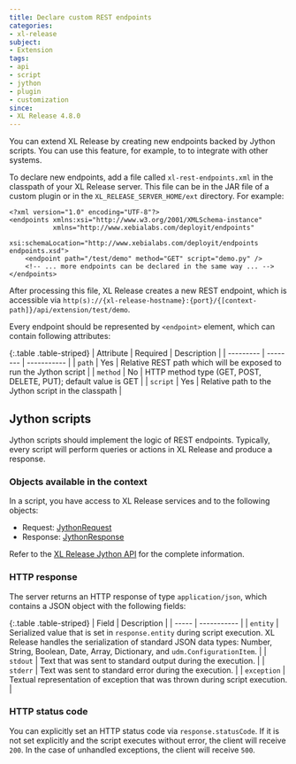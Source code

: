 ```yaml
---
title: Declare custom REST endpoints
categories:
- xl-release
subject:
- Extension
tags:
- api
- script
- jython
- plugin
- customization
since:
- XL Release 4.8.0
---
```


You can extend XL Release by creating new endpoints backed by Jython scripts. You can use this feature, for example, to to integrate with other systems.

To declare new endpoints, add a file called `xl-rest-endpoints.xml` in the classpath of your XL Release server. This file can be in the JAR file of a custom plugin or in the `XL_RELEASE_SERVER_HOME/ext` directory. For example:

    <?xml version="1.0" encoding="UTF-8"?>
    <endpoints xmlns:xsi="http://www.w3.org/2001/XMLSchema-instance"
               xmlns="http://www.xebialabs.com/deployit/endpoints"
               xsi:schemaLocation="http://www.xebialabs.com/deployit/endpoints endpoints.xsd">
        <endpoint path="/test/demo" method="GET" script="demo.py" />
        <!-- ... more endpoints can be declared in the same way ... -->
    </endpoints>

After processing this file, XL Release creates a new REST endpoint, which is accessible via `http(s)://{xl-release-hostname}:{port}/{[context-path]}/api/extension/test/demo`.

Every endpoint should be represented by `<endpoint>` element, which can contain following attributes:

{:.table .table-striped}
| Attribute | Required | Description |
| --------- | -------- | ----------- |
| `path` | Yes | Relative REST path which will be exposed to run the Jython script |
| `method` | No | HTTP method type (GET, POST, DELETE, PUT); default value is GET |
| `script` | Yes | Relative path to the Jython script in the classpath |

## Jython scripts

Jython scripts should implement the logic of REST endpoints. Typically, every script will perform queries or actions in XL Release and produce a response.

### Objects available in the context

In a script, you have access to XL Release services and to the following objects:

* Request: <a href="/jython-docs/#!/xl-deploy/5.0.x/service/com.xebialabs.xlplatform.endpoints.JythonRequest">JythonRequest</a>
* Response: <a href="https://docs.xebialabs.com/jython-docs/#!/xl-deploy/5.0.x/service/com.xebialabs.xlplatform.endpoints.JythonResponse">JythonResponse</a>

Refer to the <a href="/jython-docs/#!/xl-release/5.0.x/">XL Release Jython API</a> for the complete information.

### HTTP response

The server returns an HTTP response of type `application/json`, which contains a JSON object with the following fields:

{:.table .table-striped}
| Field | Description |
| ----- | ----------- |
| `entity` | Serialized value that is set in `response.entity` during script execution. XL Release handles the serialization of standard JSON data types: Number, String, Boolean, Date, Array, Dictionary, and `udm.ConfigurationItem`. |
| `stdout` | Text that was sent to standard output during the execution. |
| `stderr` | Text was sent to standard error during the execution. |
| `exception` | Textual representation of exception that was thrown during script execution. |

### HTTP status code

You can explicitly set an HTTP status code via `response.statusCode`. If it is not set explicitly and the script executes without error, the client will receive `200`. In the case of unhandled exceptions, the client will receive `500`.
